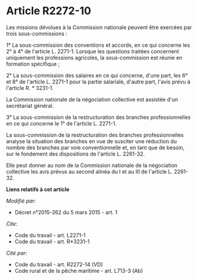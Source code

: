 # Article R2272-10

Les missions dévolues à la Commission nationale peuvent être exercées par trois sous-commissions : 

1° La sous-commission des conventions et accords, en ce qui concerne les 2° à 4° de l'article L. 2271-1. Lorsque les
questions traitées concernent uniquement les professions agricoles, la sous-commission est réunie en formation spécifique ; 

2° La sous-commission des salaires en ce qui concerne, d'une part, les 6° et 8° de l'article L. 2271-1 pour la partie
salariale, d'autre part, l'avis prévu à l'article R. * 3231-1. 

La Commission nationale de la négociation collective est assistée d'un secrétariat général. 

3° La sous-commission de la restructuration des branches professionnelles en ce qui concerne le 1° de l'article L. 2271-1. 

La sous-commission de la restructuration des branches professionnelles analyse la situation des branches en vue de susciter
une réduction du nombre des branches par voie conventionnelle et, en tant que de besoin, sur le fondement des dispositions de
l'article L. 2261-32. 

Elle peut donner au nom de la Commission nationale de la négociation collective les avis prévus au second alinéa du I et au
III de l'article L. 2261-32.

**Liens relatifs à cet article**

_Modifié par_:

  - Décret n°2015-262 du 5 mars 2015 - art. 1

_Cite_:

  - Code du travail - art. L2271-1
  - Code du travail - art. R*3231-1

_Cité par_:

  - Code du travail - art. R2272-14 (VD)
  - Code rural et de la pêche maritime - art. L713-3 (Ab)
